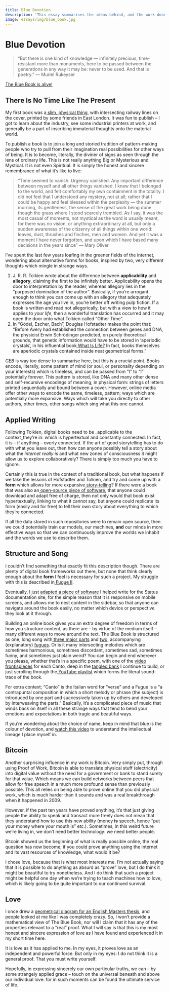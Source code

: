 ```yaml
---
title: Blue Devotion
description: 'This essay summarises the ideas behind, and the work done to achieve, The Blue Book. What is this digital artifact really inspired by, where did it come from, and what might it be used for going forward?'
image: essays/img/blue_book.jpg
---
```


# Blue Devotion

> “But there is one kind of knowledge — infinitely precious, time-resistant more than monuments, here to be passed between the generations in any way it may be: never to be used. And that is poetry.” — Muriel Rukeyser

[The Blue Book is alive!](https://thebluebook.co.za)


## There Is No Time Like The Present

My first book was a[ slim, physical thing](http://andytudhope.africa/about), with intersecting railway lines on the cover, printed by some friends in East London. It was fun to publish – I got to learn about the industry, see some industrial printers at work, and generally be a part of inscribing immaterial thoughts onto the material world.

To publish a book is to join a long and storied tradition of pattern-making people who try to pull from their imagination real possibilities for other ways of being. It is to become, literally, the diviner of signs as seen through the lens of ordinary life. This is not really anything Big or Mysterious and Mystical. It is not even Spiritual. It is simply the honest and sincere remembrance of what it’s like to live:

> “Time seemed to vanish. Urgency vanished. Any important difference between myself and all other things vanished. I knew that I belonged to the world, and felt comfortably my own containment in the totality. I did not feel that I understood any mystery, not at all; rather that I could be happy and feel blessed within the perplexity — the summer morning, its gentleness, the sense of the great work being done though the grass where I stood scarcely trembled. As I say, it was the most casual of moments, not mystical as the word is usually meant, for there was no vision, or anything extraordinary at all, but only a sudden awareness of the citizenry of all things within one world: leaves, dust, thrushes and finches, men and women. And yet it was a moment I have never forgotten, and upon which I have based many decisions in the years since” — Mary Oliver

I’ve spent the last few years loafing in the greener fields of the internet, wondering about alternative forms for books, inspired by two, very different thoughts which mingle in strange ways.

1. J. R. R. Tolkien wrote about the difference between **applicability** and **allegory**, claiming the first to be infinitely better. Applicability opens the door to interpretation by the reader, whereas allegory lies in the “purposed domination of the author”. Basically, if you’re arrogant enough to think you can come up with an allegory that adequately expresses the age you live in, you’re better off writing pulp fiction. If a book is written and read not allegorically, but with a view to how it applies to _your life_, then a wonderful translation has occurred and it may open the door onto what Tolkien called “Other Time”.  
2. In “Gӧdel, Escher, Bach”, Douglas Hofstadter makes the point that: “Before Avery had established the connection between genes and DNA, the physicist Erwin Schrödinger predicted, on purely theoretical grounds, that genetic information would have to be stored in ‘aperiodic crystals’, in his influential book[ What Is Life?](http://www.whatislife.ie/downloads/What-is-Life.pdf) In fact, books themselves are aperiodic crystals contained inside neat geometrical forms.”

_GEB_ is way too dense to summarise here, but this is a crucial point. Books encode, literally, some pattern of mind (or soul, or personality depending on your interests) which is timeless, and can be passed from “I” to “I” potentially forever. This pattern is stored, like DNA and many other dense and self-recursive encodings of meaning, in physical form: strings of letters printed sequentially and bound between a cover. However, online media offer other ways to encode the same, timeless, pattern; ways which are potentially more expansive. Ways which will take you directly to other authors, other times, other songs which sing what this one cannot.

## Applied Writing

Following Tolkien, digital books need to be _applicable to the context_they’re in: which is hypertextual and constantly connected. In fact, it is – if anything – overly connected. If the art of good storytelling has to do with what you leave out, then how can anyone possibly tell a story about what the _internet really is_ and what new zones of consciousness it might allow us to explore collaboratively? There is simply too much you have to ignore.

Certainly this is true in the context of a traditional book, but what happens if we take the lessons of Hofstadter and Tolkien, and try and come up with a **form** which allows for more expansive[ story-telling](https://thebluebook.co.za/fugue-i/)? If there were a book that was also an[ open-source piece of software](https://github.com/andytudhope/proofoflove), that anyone could download and adapt free of charge, then not only would that book exist hypertextually, linking to what it cannot say, but anyone could replicate its form (easily and for free) to tell their own story about everything to which they’re connected.

If all the data stored in such repositories were to remain open source, then we could potentially train our models, our machines, **and** our minds in more effective ways so that we can continuously improve the worlds we inhabit and the words we use to describe them.

## Structure and Song

I couldn’t find something that exactly fit this description though. There are plenty of digital book frameworks out there, but none that think clearly enough about the **form** I feel is necessary for such a project. My struggle with this is described in[ Fugue II](https://thebluebook.co.za/fugue-ii/).

Eventually, I just [adapted a piece of software](https://github.com/andytudhope/thebluebook) I helped write for the Status documentation site, for the simple reason that it is responsive on mobile screens, and allows me to nest content in the sidebar, so that anyone can navigate around the book easily, no matter which device or perspective they look at it through.

Building an online book gives you an extra degree of freedom in terms of how you structure content, as there are – by virtue of the medium itself – many different ways to move around the text. The Blue Book is structured as one, long song with[ three major parts](https://thebluebook.co.za/canto-i/) and [two](https://thebluebook.co.za/fugue-i/), accompanying (explanatory) [fugues](https://thebluebook.co.za/fugue-ii/). Or is it many intersecting melodies which are sometimes harmonious, sometimes discordant, sometimes sad, sometimes funny, and sometimes just plain weird? You can begin and end wherever you please, whether that’s in a specific poem, with one of the [video frontispieces](https://thebluebook.co.za/canto-vi/) for each Canto, deep in the [tangled bank](https://thebluebook.co.za/tangled-bank/) I continue to build, or just scrolling through the[ YouTube playlist](https://www.youtube.com/playlist?list=PL5ClmaG2tnPNgqWDBGCWAQxD0sYpbfPRK) which forms the literal sound-trace of the book.

For extra context; “Canto” is the Italian word for “verse” and a Fugue is a “a contrapuntal composition in which a short melody or phrase (the subject) is introduced by one part and successively taken up by others and developed by interweaving the parts.” Basically, it’s a complicated piece of music that winds back on itself in all these strange ways that tend to bend your emotions and expectations in both tragic and beautiful ways.

If you’re wondering about the choice of name, keep in mind that blue is the colour of devotion, and [watch this video](https://www.youtube.com/watch?v=GxVaxOco7kg&list=PL5ClmaG2tnPNgqWDBGCWAQxD0sYpbfPRK&index=16) to understand the intellectual lineage I place myself in.

## Bitcoin

Another surprising influence in my work is Bitcoin. Very simply put, through using Proof of Work, Bitcoin is able to translate physical stuff (electricity) into digital value without the need for a government or bank to stand surety for that value. Which means we can build networks between peers that allow for free speech in a much more profound sense than previously possible. This all relies on being able to prove online that you did physical work, which is much harder than it sounds and was a real breakthrough when it happened in 2009.

However, if the past ten years have proved anything, it’s that just giving people the ability to speak and transact more freely does not mean that they understand how to use this new ability (money **is** speech, hence “put your money where your mouth is” etc.). Sometimes, in this weird future we’re living in, we don’t need better technology: we need better people. 

Bitcoin showed us the beginning of what is really possible online, the real question has now become; if you could prove anything using the internet and its vast resources of knowledge, what would it be?

I chose love, because that is what most interests me. I’m not actually saying that it is possible to do anything as absurd as “prove” love, but I do think it might be beautiful to try nonetheless. And I do think that such a project might be helpful one day when we’re trying to teach machines how to love, which is likely going to be quite important to our continued survival.

## Love

I once drew a [geometrical diagram for an English Masters thesis](../../academy/img/argument_for_happiness.png), and people looked at me like I was completely crazy. So, I won’t provide a mathematical view of The Blue Book, nor will I claim that it has any of the properties relevant to a “real” proof. What I will say is that this is my most honest and sincere expression of love as I have found and experienced it in my short time here.

It is love as it has applied to me. In my eyes, it proves love as an independent and powerful force. But only in my eyes: I do not think it is a general proof. That you must write yourself.

Hopefully, in expressing sincerely our own particular truths, we can – by some strangely applied grace – touch on the universal beneath and above our individual love: for in such moments can be found the ultimate service of life.
